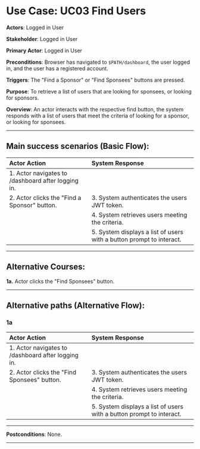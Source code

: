 # Use Case: UC03 Find Users

**Actors**: Logged in User

**Stakeholder**: Logged in User

**Primary Actor**: Logged in User

**Preconditions**: Browser has navigated to `$PATH/dashboard`, the user logged in, and the user has a registered account.

**Triggers**: The "Find a Sponsor" or "Find Sponsees" buttons are pressed.

**Purpose**: To retrieve a list of users that are looking for sponsees, or looking for sponsors.

**Overview**: An actor interacts with the respective find button, the system responds with a list of users that meet the criteria of looking for a sponsor, or looking for sponsees.

---

## Main success scenarios (Basic Flow):

| Actor Action | System Response |
|:--------------|:----------------|
| 1. Actor navigates to /dashboard after logging in.| |
| 2. Actor clicks the "Find a Sponsor" button. | 3. System authenticates the users JWT token. |
| | 4. System retrieves users meeting the criteria. |
| | 5. System displays a list of users with a button prompt to interact. |

___

## Alternative Courses:

**1a.** Actor clicks the "Find Sponsees" button.

---

## Alternative paths (Alternative Flow):

### 1a
| Actor Action | System Response |
|:--------------|:----------------|
| 1. Actor navigates to /dashboard after logging in.| |
| 2. Actor clicks the "Find Sponsees" button. | 3. System authenticates the users JWT token. |
| | 4. System retrieves users meeting the criteria. |
| | 5. System displays a list of users with a button prompt to interact. |

---

**Postconditions**: None.

---
